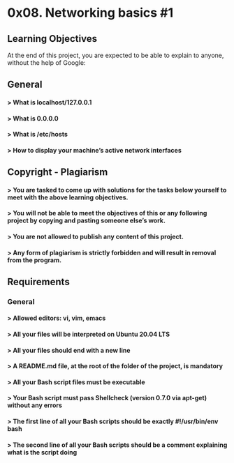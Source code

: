 # 0x08. Networking basics #1

## Learning Objectives
At the end of this project, you are expected to be able to explain to anyone, without the help of Google:

## General
#### > What is localhost/127.0.0.1
#### > What is 0.0.0.0
#### > What is /etc/hosts
#### > How to display your machine’s active network interfaces

## Copyright - Plagiarism
#### > You are tasked to come up with solutions for the tasks below yourself to meet with the above learning objectives.
#### > You will not be able to meet the objectives of this or any following project by copying and pasting someone else’s work.
#### > You are not allowed to publish any content of this project.
#### > Any form of plagiarism is strictly forbidden and will result in removal from the program.

## Requirements
### General
#### > Allowed editors: vi, vim, emacs
#### > All your files will be interpreted on Ubuntu 20.04 LTS
#### > All your files should end with a new line
#### > A README.md file, at the root of the folder of the project, is mandatory
#### > All your Bash script files must be executable
#### > Your Bash script must pass Shellcheck (version 0.7.0 via apt-get) without any errors
#### > The first line of all your Bash scripts should be exactly #!/usr/bin/env bash
#### > The second line of all your Bash scripts should be a comment explaining what is the script doing
